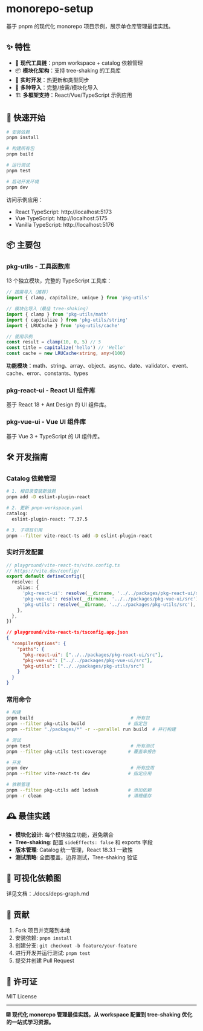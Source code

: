 # monorepo-setup

基于 pnpm 的现代化 monorepo 项目示例，展示单仓库管理最佳实践。

## ✨ 特性

- 🚀 **现代工具链**：pnpm workspace + catalog 依赖管理
- 📦 **模块化架构**：支持 tree-shaking 的工具库
- 🔧 **实时开发**：热更新和类型同步
- 🎯 **多种导入**：完整/按需/模块化导入
- 🏗️ **多框架支持**：React/Vue/TypeScript 示例应用

## 🚀 快速开始

```bash
# 安装依赖
pnpm install

# 构建所有包
pnpm build

# 运行测试
pnpm test

# 启动开发环境
pnpm dev
```

访问示例应用：

- React TypeScript: http://localhost:5173
- Vue TypeScript: http://localhost:5175
- Vanilla TypeScript: http://localhost:5176

## 📦 主要包

### pkg-utils - 工具函数库

13 个独立模块，完整的 TypeScript 工具库：

```typescript
// 按需导入（推荐）
import { clamp, capitalize, unique } from 'pkg-utils'

// 模块化导入（最佳 tree-shaking）
import { clamp } from 'pkg-utils/math'
import { capitalize } from 'pkg-utils/string'
import { LRUCache } from 'pkg-utils/cache'

// 使用示例
const result = clamp(10, 0, 5) // 5
const title = capitalize('hello') // 'Hello'
const cache = new LRUCache<string, any>(100)
```

**功能模块**：math、string、array、object、async、date、validator、event、cache、error、constants、types

### pkg-react-ui - React UI 组件库

基于 React 18 + Ant Design 的 UI 组件库。

### pkg-vue-ui - Vue UI 组件库

基于 Vue 3 + TypeScript 的 UI 组件库。

## 🛠️ 开发指南

### Catalog 依赖管理

```bash
# 1. 根目录安装新依赖
pnpm add -D eslint-plugin-react

# 2. 更新 pnpm-workspace.yaml
catalog:
  eslint-plugin-react: ^7.37.5

# 3. 子项目引用
pnpm --filter vite-react-ts add -D eslint-plugin-react
```

### 实时开发配置

```typescript
// playground/vite-react-ts/vite.config.ts
// https://vite.dev/config/
export default defineConfig({
  resolve: {
    alias: {
      'pkg-react-ui': resolve(__dirname, '../../packages/pkg-react-ui/src'),
      'pkg-vue-ui': resolve(__dirname, '../../packages/pkg-vue-ui/src'),
      'pkg-utils': resolve(__dirname, '../../packages/pkg-utils/src'),
    },
  },
})
```

```json
// playground/vite-react-ts/tsconfig.app.json
{
  "compilerOptions": {
    "paths": {
      "pkg-react-ui": ["../../packages/pkg-react-ui/src"],
      "pkg-vue-ui": ["../../packages/pkg-vue-ui/src"],
      "pkg-utils": ["../../packages/pkg-utils/src"]
    }
  }
}
```

### 常用命令

```bash
# 构建
pnpm build                                    # 所有包
pnpm --filter pkg-utils build                # 指定包
pnpm --filter "./packages/*" -r --parallel run build  # 并行构建

# 测试
pnpm test                                     # 所有测试
pnpm --filter pkg-utils test:coverage        # 覆盖率报告

# 开发
pnpm dev                                      # 所有应用
pnpm --filter vite-react-ts dev              # 指定应用

# 依赖管理
pnpm --filter pkg-utils add lodash           # 添加依赖
pnpm -r clean                                # 清理缓存
```

## 🕰️ 最佳实践

- **模块化设计**: 每个模块独立功能，避免耦合
- **Tree-shaking**: 配置 `sideEffects: false` 和 exports 字段
- **版本管理**: Catalog 统一管理，React 18.3.1 一致性
- **测试策略**: 全面覆盖，边界测试，Tree-shaking 验证

## 🔗 可视化依赖图

详见文档：./docs/deps-graph.md

## 🤝 贡献

1. Fork 项目并克隆到本地
2. 安装依赖: `pnpm install`
3. 创建分支: `git checkout -b feature/your-feature`
4. 进行开发并运行测试: `pnpm test`
5. 提交并创建 Pull Request

## 📄 许可证

MIT License

---

🎆 **现代化 monorepo 管理最佳实践，从 workspace 配置到 tree-shaking 优化的一站式学习资源。**
